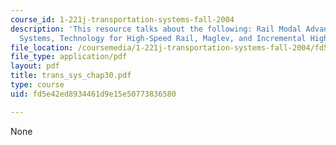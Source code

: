 ```yaml
---
course_id: 1-221j-transportation-systems-fall-2004
description: 'This resource talks about the following: Rail Modal Advantages and Disadvantages,  International
  Systems, Technology for High-Speed Rail, Maglev, and Incremental High-Speed Rail.'
file_location: /coursemedia/1-221j-transportation-systems-fall-2004/fd5e42ed8934461d9e15e50773836580_trans_sys_chap30.pdf
file_type: application/pdf
layout: pdf
title: trans_sys_chap30.pdf
type: course
uid: fd5e42ed8934461d9e15e50773836580

---
```

None